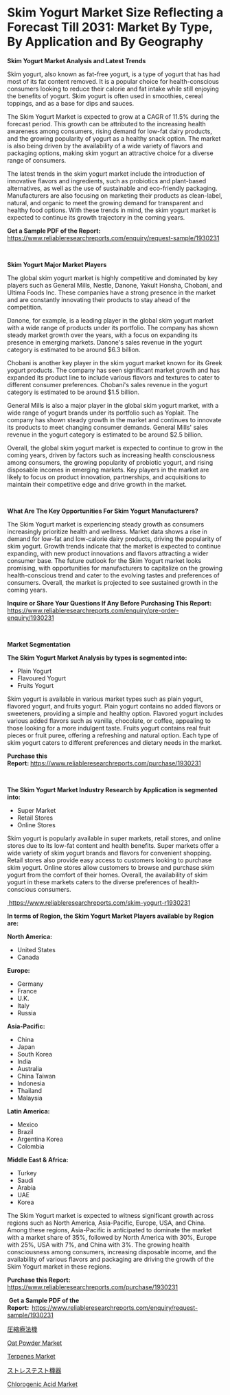 <p><h1>Skim Yogurt Market Size Reflecting a Forecast Till 2031: Market By Type, By Application and By Geography</h1></p><p><strong>Skim Yogurt Market Analysis and Latest Trends</strong></p>
<p><p>Skim yogurt, also known as fat-free yogurt, is a type of yogurt that has had most of its fat content removed. It is a popular choice for health-conscious consumers looking to reduce their calorie and fat intake while still enjoying the benefits of yogurt. Skim yogurt is often used in smoothies, cereal toppings, and as a base for dips and sauces.</p><p>The Skim Yogurt Market is expected to grow at a CAGR of 11.5% during the forecast period. This growth can be attributed to the increasing health awareness among consumers, rising demand for low-fat dairy products, and the growing popularity of yogurt as a healthy snack option. The market is also being driven by the availability of a wide variety of flavors and packaging options, making skim yogurt an attractive choice for a diverse range of consumers.</p><p>The latest trends in the skim yogurt market include the introduction of innovative flavors and ingredients, such as probiotics and plant-based alternatives, as well as the use of sustainable and eco-friendly packaging. Manufacturers are also focusing on marketing their products as clean-label, natural, and organic to meet the growing demand for transparent and healthy food options. With these trends in mind, the skim yogurt market is expected to continue its growth trajectory in the coming years.</p></p>
<p><strong>Get a Sample PDF of the Report:&nbsp;</strong> <a href="https://www.reliableresearchreports.com/enquiry/request-sample/1930231">https://www.reliableresearchreports.com/enquiry/request-sample/1930231</a></p>
<p>&nbsp;</p>
<p><strong>Skim Yogurt Major Market Players</strong></p>
<p><p>The global skim yogurt market is highly competitive and dominated by key players such as General Mills, Nestle, Danone, Yakult Honsha, Chobani, and Ultima Foods Inc. These companies have a strong presence in the market and are constantly innovating their products to stay ahead of the competition.</p><p>Danone, for example, is a leading player in the global skim yogurt market with a wide range of products under its portfolio. The company has shown steady market growth over the years, with a focus on expanding its presence in emerging markets. Danone's sales revenue in the yogurt category is estimated to be around $6.3 billion.</p><p>Chobani is another key player in the skim yogurt market known for its Greek yogurt products. The company has seen significant market growth and has expanded its product line to include various flavors and textures to cater to different consumer preferences. Chobani's sales revenue in the yogurt category is estimated to be around $1.5 billion.</p><p>General Mills is also a major player in the global skim yogurt market, with a wide range of yogurt brands under its portfolio such as Yoplait. The company has shown steady growth in the market and continues to innovate its products to meet changing consumer demands. General Mills' sales revenue in the yogurt category is estimated to be around $2.5 billion.</p><p>Overall, the global skim yogurt market is expected to continue to grow in the coming years, driven by factors such as increasing health consciousness among consumers, the growing popularity of probiotic yogurt, and rising disposable incomes in emerging markets. Key players in the market are likely to focus on product innovation, partnerships, and acquisitions to maintain their competitive edge and drive growth in the market.</p></p>
<p>&nbsp;</p>
<p><strong>What Are The Key Opportunities For Skim Yogurt Manufacturers?</strong></p>
<p><p>The Skim Yogurt market is experiencing steady growth as consumers increasingly prioritize health and wellness. Market data shows a rise in demand for low-fat and low-calorie dairy products, driving the popularity of skim yogurt. Growth trends indicate that the market is expected to continue expanding, with new product innovations and flavors attracting a wider consumer base. The future outlook for the Skim Yogurt market looks promising, with opportunities for manufacturers to capitalize on the growing health-conscious trend and cater to the evolving tastes and preferences of consumers. Overall, the market is projected to see sustained growth in the coming years.</p></p>
<p><strong>Inquire or Share Your Questions If Any Before Purchasing This Report:</strong> <a href="https://www.reliableresearchreports.com/enquiry/pre-order-enquiry/1930231">https://www.reliableresearchreports.com/enquiry/pre-order-enquiry/1930231</a></p>
<p>&nbsp;</p>
<p><strong>Market Segmentation</strong></p>
<p><strong>The Skim Yogurt Market Analysis by types is segmented into:</strong></p>
<p><ul><li>Plain Yogurt</li><li>Flavoured Yogurt</li><li>Fruits Yogurt</li></ul></p>
<p><p>Skim yogurt is available in various market types such as plain yogurt, flavored yogurt, and fruits yogurt. Plain yogurt contains no added flavors or sweeteners, providing a simple and healthy option. Flavored yogurt includes various added flavors such as vanilla, chocolate, or coffee, appealing to those looking for a more indulgent taste. Fruits yogurt contains real fruit pieces or fruit puree, offering a refreshing and natural option. Each type of skim yogurt caters to different preferences and dietary needs in the market.</p></p>
<p><strong>Purchase this Report:&nbsp;</strong><a href="https://www.reliableresearchreports.com/purchase/1930231">https://www.reliableresearchreports.com/purchase/1930231</a></p>
<p>&nbsp;</p>
<p><strong>The Skim Yogurt Market Industry Research by Application is segmented into:</strong></p>
<p><ul><li>Super Market</li><li>Retail Stores</li><li>Online Stores</li></ul></p>
<p><p>Skim yogurt is popularly available in super markets, retail stores, and online stores due to its low-fat content and health benefits. Super markets offer a wide variety of skim yogurt brands and flavors for convenient shopping. Retail stores also provide easy access to customers looking to purchase skim yogurt. Online stores allow customers to browse and purchase skim yogurt from the comfort of their homes. Overall, the availability of skim yogurt in these markets caters to the diverse preferences of health-conscious consumers.</p></p>
<p><a href="https://www.reliableresearchreports.com/skim-yogurt-r1930231">&nbsp;https://www.reliableresearchreports.com/skim-yogurt-r1930231</a></p>
<p><strong>In terms of Region, the Skim Yogurt Market Players available by Region are:</strong></p>
<p>
    <p> <strong> North America: </strong>
        <ul>
            <li>United States</li>
            <li>Canada</li>
        </ul>
        </p> 
    <p> <strong> Europe: </strong>
        <ul>
            <li>Germany</li>
            <li>France</li>
            <li>U.K.</li>
            <li>Italy</li>
            <li>Russia</li>
        </ul>
        </p> 
    <p> <strong> Asia-Pacific: </strong>
        <ul>
            <li>China</li>
            <li>Japan</li>
            <li>South Korea</li>
            <li>India</li>
            <li>Australia</li>
            <li>China Taiwan</li>
            <li>Indonesia</li>
            <li>Thailand</li>
            <li>Malaysia</li>
        </ul>
        </p> 
    <p> <strong> Latin America: </strong>
        <ul>
            <li>Mexico</li>
            <li>Brazil</li>
            <li>Argentina Korea</li>
            <li>Colombia</li>
        </ul>
        </p> 
    <p> <strong> Middle East & Africa: </strong>
        <ul>
            <li>Turkey</li>
            <li>Saudi</li>
            <li>Arabia</li>
            <li>UAE</li>
            <li>Korea</li>
        </ul>
    </p>
    </p>
<p><p>The Skim Yogurt market is expected to witness significant growth across regions such as North America, Asia-Pacific, Europe, USA, and China. Among these regions, Asia-Pacific is anticipated to dominate the market with a market share of 35%, followed by North America with 30%, Europe with 25%, USA with 7%, and China with 3%. The growing health consciousness among consumers, increasing disposable income, and the availability of various flavors and packaging are driving the growth of the Skim Yogurt market in these regions.</p></p>
<p><strong>Purchase this Report: </strong><a href="https://www.reliableresearchreports.com/purchase/1930231">https://www.reliableresearchreports.com/purchase/1930231</a></p>
<p>&nbsp;<strong>Get a Sample PDF of the Report:&nbsp;&nbsp;</strong><a href="https://www.reliableresearchreports.com/enquiry/request-sample/1930231">https://www.reliableresearchreports.com/enquiry/request-sample/1930231</a></p>
<p><strong></strong></p>
<p><p><a href="https://medium.com/@amarart56456/%E5%9C%A7%E7%B8%AE%E7%99%82%E6%B3%95%E6%A9%9F%E5%99%A8%E5%B8%82%E5%A0%B4-2031%E5%B9%B4%E3%81%BE%E3%81%A7%E3%81%AE%E3%83%88%E3%83%AC%E3%83%B3%E3%83%89-%E4%BA%88%E6%B8%AC-%E7%AB%B6%E4%BA%89%E5%88%86%E6%9E%90-d59b48c03494">圧縮療法機</a></p><p><a href="https://github.com/zjyglelu/Market-Research-Report-List-2/blob/main/oat-powder-market.md">Oat Powder Market</a></p><p><a href="https://issuu.com/reportprime-2/docs/terpenes-market-size-2030.pptx">Terpenes Market</a></p><p><a href="https://medium.com/@tigerprawn1996/%E3%82%B9%E3%83%88%E3%83%AC%E3%82%B9%E3%83%86%E3%82%B9%E3%83%88%E6%A9%9F%E5%99%A8%E5%B8%82%E5%A0%B4%E3%81%AE%E8%A6%8B%E9%80%9A%E3%81%97-%E5%B8%82%E5%A0%B4%E5%8B%95%E5%90%91-%E6%88%90%E9%95%B7-2024%E5%B9%B4%E3%81%8B%E3%82%892031%E5%B9%B4%E3%81%AE%E4%BA%88%E6%B8%AC-eae4f2e83667">ストレステスト機器</a></p><p><a href="https://issuu.com/reportprime-2/docs/chlorogenic-acid-market-size-2030.pptx">Chlorogenic Acid Market</a></p></p>